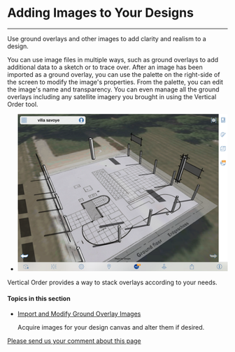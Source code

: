 # Adding Images to Your Designs

----

Use ground overlays and other images to add clarity and realism to a design.
 

You can use image files in multiple ways, such as ground overlays to add additional data to a sketch or to trace over. After an image has been imported as a ground overlay, you can use the palette on the right-side of the screen to modify the image's properties. From the palette, you can edit the image's name and transparency. You can even manage all the ground overlays including any satellite imagery you brought in using the Vertical Order tool.

* ![](Images/GUID-578B6BC6-50DD-4AD4-8BE1-8B232EC66E59-low.png)

Vertical Order provides a way to stack overlays according to your needs.

  

#### Topics in this section

* [Import and Modify Ground Overlay Images](GUID-71369FC8-B274-40E6-83B4-8EA2C8BE465C.htm)
    
    Acquire images for your design canvas and alter them if desired.

[Please send us your comment about this page](#)